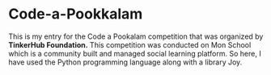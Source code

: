 
# Code-a-Pookkalam

This is my entry for the Code a Pookalam competition that was organized by **TinkerHub Foundation.** This competition was conducted on Mon School which is a community built and managed social learning platform. So here, I have used the Python programming language along with a library Joy.

